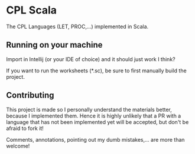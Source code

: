 # CPL Scala
The CPL Languages (LET, PROC,...) implemented in Scala.

## Running on your machine
Import in Intellij (or your IDE of choice) and it should just work I think?

If you want to run the worksheets (*.sc), be sure to first manually build the project.

## Contributing
This project is made so I personally understand the materials better, because I implemented them.
Hence it is highly unlikely that a PR with a language that has not been implemented yet will be accepted, but don't be afraid to fork it!

Comments, annotations, pointing out my dumb mistakes,... are more than welcome!